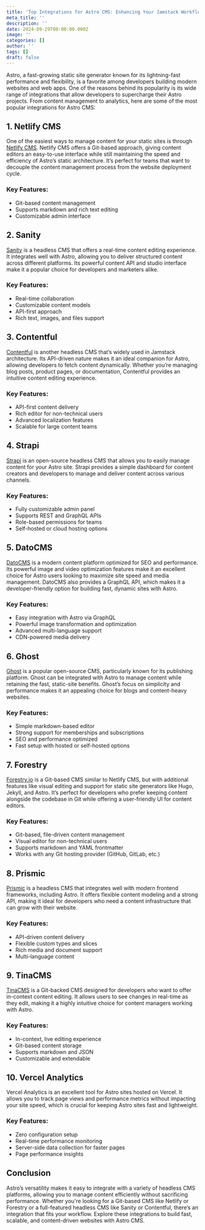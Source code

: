 ```yaml
---
title: 'Top Integrations for Astro CMS: Enhancing Your Jamstack Workflow'
meta_title: ''
description: ''
date: 2024-09-29T00:00:00.000Z
image: ''
categories: []
author: ''
tags: []
draft: false
---
```

Astro, a fast-growing static site generator known for its lightning-fast performance and flexibility, is a favorite among developers building modern websites and web apps. One of the reasons behind its popularity is its wide range of integrations that allow developers to supercharge their Astro projects. From content management to analytics, here are some of the most popular integrations for Astro CMS:

## 1. Netlify CMS

One of the easiest ways to manage content for your static sites is through [Netlify CMS](https://www.netlifycms.org/). Netlify CMS offers a Git-based approach, giving content editors an easy-to-use interface while still maintaining the speed and efficiency of Astro’s static architecture. It’s perfect for teams that want to decouple the content management process from the website deployment cycle.

### Key Features:

* Git-based content management
* Supports markdown and rich text editing
* Customizable admin interface

## 2. Sanity

[Sanity](https://www.sanity.io/) is a headless CMS that offers a real-time content editing experience. It integrates well with Astro, allowing you to deliver structured content across different platforms. Its powerful content API and studio interface make it a popular choice for developers and marketers alike.

### Key Features:

* Real-time collaboration
* Customizable content models
* API-first approach
* Rich text, images, and files support

## 3. Contentful

[Contentful](https://www.contentful.com/) is another headless CMS that’s widely used in Jamstack architecture. Its API-driven nature makes it an ideal companion for Astro, allowing developers to fetch content dynamically. Whether you’re managing blog posts, product pages, or documentation, Contentful provides an intuitive content editing experience.

### Key Features:

* API-first content delivery
* Rich editor for non-technical users
* Advanced localization features
* Scalable for large content teams

## 4. Strapi

[Strapi](https://strapi.io/) is an open-source headless CMS that allows you to easily manage content for your Astro site. Strapi provides a simple dashboard for content creators and developers to manage and deliver content across various channels.

### Key Features:

* Fully customizable admin panel
* Supports REST and GraphQL APIs
* Role-based permissions for teams
* Self-hosted or cloud hosting options

## 5. DatoCMS

[DatoCMS](https://www.datocms.com/) is a modern content platform optimized for SEO and performance. Its powerful image and video optimization features make it an excellent choice for Astro users looking to maximize site speed and media management. DatoCMS also provides a GraphQL API, which makes it a developer-friendly option for building fast, dynamic sites with Astro.

### Key Features:

* Easy integration with Astro via GraphQL
* Powerful image transformation and optimization
* Advanced multi-language support
* CDN-powered media delivery

## 6. Ghost

[Ghost](https://ghost.org/) is a popular open-source CMS, particularly known for its publishing platform. Ghost can be integrated with Astro to manage content while retaining the fast, static-site benefits. Ghost’s focus on simplicity and performance makes it an appealing choice for blogs and content-heavy websites.

### Key Features:

* Simple markdown-based editor
* Strong support for memberships and subscriptions
* SEO and performance optimized
* Fast setup with hosted or self-hosted options

## 7. Forestry

[Forestry.io](https://forestry.io/) is a Git-based CMS similar to Netlify CMS, but with additional features like visual editing and support for static site generators like Hugo, Jekyll, and Astro. It’s perfect for developers who prefer keeping content alongside the codebase in Git while offering a user-friendly UI for content editors.

### Key Features:

* Git-based, file-driven content management
* Visual editor for non-technical users
* Supports markdown and YAML frontmatter
* Works with any Git hosting provider (GitHub, GitLab, etc.)

## 8. Prismic

[Prismic](https://prismic.io/) is a headless CMS that integrates well with modern frontend frameworks, including Astro. It offers flexible content modeling and a strong API, making it ideal for developers who need a content infrastructure that can grow with their website.

### Key Features:

* API-driven content delivery
* Flexible custom types and slices
* Rich media and document support
* Multi-language content

## 9. TinaCMS

[TinaCMS](https://tina.io/) is a Git-backed CMS designed for developers who want to offer in-context content editing. It allows users to see changes in real-time as they edit, making it a highly intuitive choice for content managers working with Astro.

### Key Features:

* In-context, live editing experience
* Git-based content storage
* Supports markdown and JSON
* Customizable and extendable

## 10. Vercel Analytics

Vercel Analytics is an excellent tool for Astro sites hosted on Vercel. It allows you to track page views and performance metrics without impacting your site speed, which is crucial for keeping Astro sites fast and lightweight.

### Key Features:

* Zero configuration setup
* Real-time performance monitoring
* Server-side data collection for faster pages
* Page performance insights

## Conclusion

Astro’s versatility makes it easy to integrate with a variety of headless CMS platforms, allowing you to manage content efficiently without sacrificing performance. Whether you're looking for a Git-based CMS like Netlify or Forestry or a full-featured headless CMS like Sanity or Contentful, there’s an integration that fits your workflow. Explore these integrations to build fast, scalable, and content-driven websites with Astro CMS.
